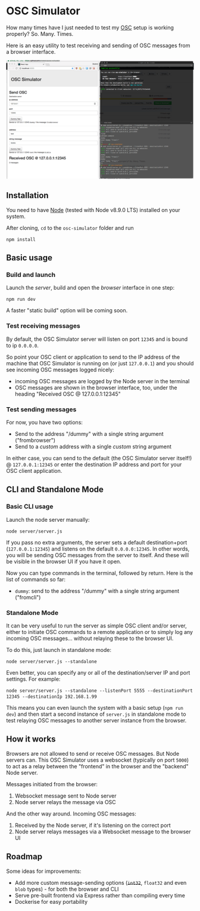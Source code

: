 # OSC Simulator
How many times have I just needed to test my [OSC](http://opensoundcontrol.org/) setup is working properly? So.  Many. Times.

Here is an easy utility to test receiving and sending of OSC messages from a browser interface.

![Screen Recording](./screen-recording-1.gif)

## Installation
You need to have [Node](https://nodejs.org) (tested with Node v8.9.0 LTS) installed on your system.

After cloning, `cd` to the `osc-simulator` folder and run
```
npm install
```

## Basic usage
### Build and launch
Launch the *server*, build and open the *browser* interface in one step:
```
npm run dev
```

A faster "static build" option will be coming soon.

### Test receiving messages
By default, the OSC Simulator server will listen on port `12345` and is bound to ip `0.0.0.0`.

So point your OSC client or application to send to the IP address of the machine that OSC Simulator is running on (or just `127.0.0.1`) and you should see incoming OSC messages logged nicely:
* incoming OSC messages are logged by the Node server in the terminal
* OSC messages are shown in the browser interface, too, under the heading "Received OSC @ 127.0.0.1:12345"

### Test sending messages
For now, you have two options:
* Send to the address "/dummy" with a single string argument ("frombrowser")
* Send to a *custom* address with a single *custom* string argument

In either case, you can send to the default (the OSC Simulator server itself!) @ `127.0.0.1:12345` or enter the destination IP address and port for your OSC client application.

## CLI and Standalone Mode
### Basic CLI usage
Launch the node server manually:
```
node server/server.js
```
If you pass no extra arguments, the server sets a default destination+port (`127.0.0.1:12345`) and listens on the default `0.0.0.0:12345`. In other words, you will be sending OSC messages from the server to itself. And these will be visible in the browser UI if you have it open.

Now you can type commands in the terminal, followed by return. Here is the list of commands so far:
* `dummy`: send to the address "/dummy" with a single string argument ("fromcli")

### Standalone Mode
It can be very useful to run the server as simple OSC client and/or server, either to initiate OSC commands to a remote application or to simply log any incoming OSC messages... without relaying these to the browser UI.

To do this, just launch in standalone mode:
```
node server/server.js --standalone
```
Even better, you can specify any or all of the destination/server IP and port settings. For example:
```
node server/server.js --standalone --listenPort 5555 --destinationPort 12345 --destinationIp 192.168.1.99
```

This means you can even launch the system with a basic setup (`npm run dev`) and then start a second instance of `server.js` in standalone mode to test relaying OSC messages to another server instance from the browser.

## How it works
Browsers are not allowed to send or receive OSC messages. But Node servers can. This OSC Simulator uses a websocket (typically on port `5000`) to act as a relay between the "frontend" in the browser and the "backend" Node server.

Messages initiated from the browser:
1. Websocket message sent to Node server
1. Node server relays the message via OSC

And the other way around. Incoming OSC messages:
1. Received by the Node server, if it's listening on the correct port
1. Node server relays messages via a Websocket message to the browser UI

## Roadmap
Some ideas for improvements:
* Add more custom message-sending options (<del>`int32`</del>, `float32` and even `blob` types) - for both the browser and CLI
* Serve pre-built frontend via Express rather than compiling every time
* Dockerise for easy portability
